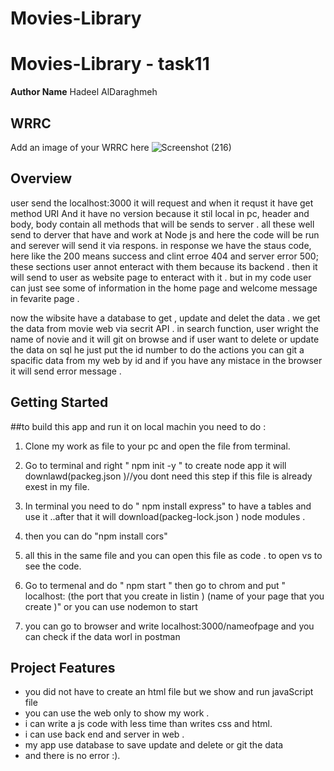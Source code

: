 # Movies-Library
#  Movies-Library - task11 

**Author Name** Hadeel AlDaraghmeh

## WRRC
Add an image of your WRRC here
![Screenshot (216)](https://user-images.githubusercontent.com/97829483/153019096-fa00e34d-cd09-4926-892b-0d644a82a392.png)

## Overview

user send the localhost:3000 it will request and when it requst it have get method URI And it have no version because it stil local in pc, header and body, body contain all methods that will be sends to server .
all these well send to derver that have and work at Node js and here the code will be run and serever will send it via respons.
in response we have the staus code, here like the 200  means success and clint erroe 404 and server error 500; these sections user annot enteract with them because its backend .
then it will send to user as website page to enteract with it .
but in my code user can just see  some of information in the home page and welcome message in fevarite page .
<!--the edit -->
now the wibsite have a database to get , update  and delet the data .
we get the data from movie web via secrit API .
in search function, user wright the name of novie and it will git on browse 
and if user want to delete or update the data on sql he just put the id number to do the actions 
you can git a spacific data from my web by id and if you have any mistace in the browser it will send error message .


## Getting Started
<!-- What are the steps that a user must take in order to build this app on their own machine and get it running? -->
##to build this app and run it on local machin you need to do :
1.  Clone my work as file to your pc and open the file from terminal.   
2.  Go to terminal and right " npm init -y "  to create node app it will downlawd(packeg.json )//you dont need this step if this file is already exest in my file.

3.  In terminal you need to do " npm install express" to have a tables and use it ..after that it will download(packeg-lock.json ) node modules .
4.  then you  can do "npm install cors"
5. all this in the same file and you can open this file as code .
to open vs to see the code.

6. Go to termenal and do " npm start  " then go to chrom and put " localhost: (the port that you create in listin ) (name of your page that you create )" or you can use nodemon to start 

7. you can go to browser and write localhost:3000/nameofpage 
and you can check if the data worl in postman 


## Project Features
<!-- What are the features included in you app -->
- you did not have to create an html file but we show and run javaScript file 
- you can use the web only to show my work .
- i can write a js code with less time than writes css and html.
- i can use back end and server in web .
- my app use database to save update and delete or git the data 
- and there is no error :).

